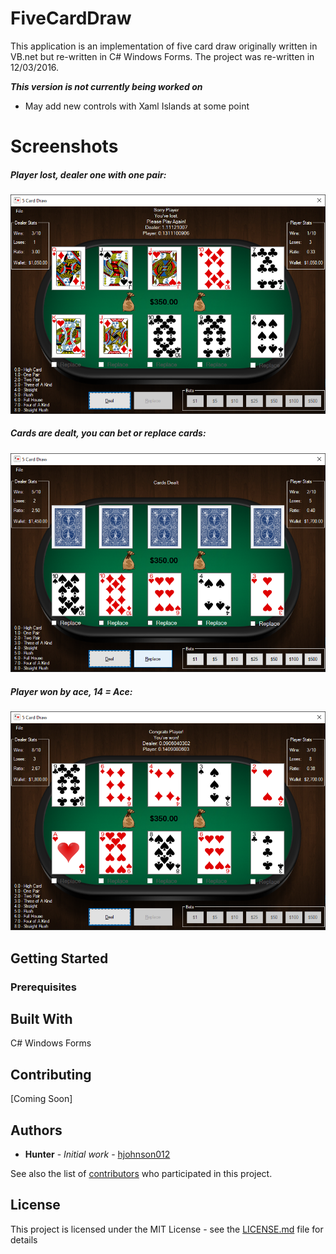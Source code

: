 # FiveCardDraw 

This application is an implementation of five card draw originally written in VB.net but re-written in C# Windows Forms. The project was re-written in 12/03/2016.

***This version is not currently being worked on***
  * May add new controls with Xaml Islands at some point

# Screenshots

##### Player lost, dealer one with one pair:

![Image of Program1](Poker-5CardDraw/Images/AppEx1.png)

##### Cards are dealt, you can bet or replace cards:

![Image of Program2](Poker-5CardDraw/Images/AppEx2.png)

##### Player won by ace, 14 = Ace: 

![Image of Program3](Poker-5CardDraw/Images/AppEx3.png)

## Getting Started

### Prerequisites

## Built With

C# Windows Forms

## Contributing

[Coming Soon]

## Authors

* **Hunter** - *Initial work* - [hjohnson012](https://github.com/hjohnson012)

See also the list of [contributors](https://github.com/hjohnson12/NotepadEditorUWP/graphs/contributors) who participated in this project.

## License

This project is licensed under the MIT License - see the [LICENSE.md](LICENSE.md) file for details
